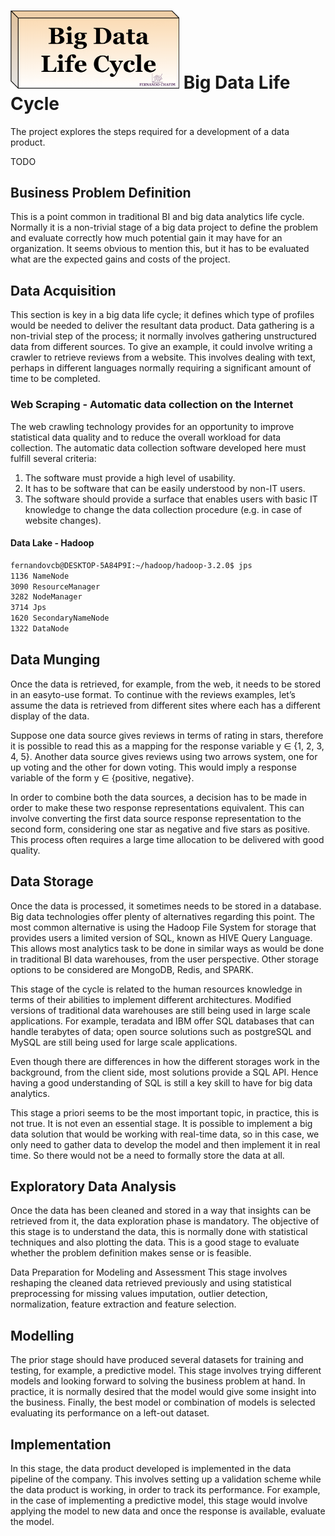 <img src=https://github.com/fernandochafim/BigDataLifeCycle/raw/main/img/ProjectName.png width=270/>  Big Data Life Cycle
===========
The project explores the steps required for a development of a data product.

TODO
## Business Problem Definition
This is a point common in traditional BI and big data analytics life cycle. Normally it is a non-trivial stage of a big data project to define the problem and evaluate correctly how much potential gain it may have for an organization. It seems obvious to mention this, but it has to be evaluated what are the expected gains and costs of the project.

## Data Acquisition
This section is key in a big data life cycle; it defines which type of profiles would be needed to deliver the resultant data product. Data gathering is a non-trivial step of the process; it normally involves gathering unstructured data from different sources. To give an example, it could involve writing a crawler to retrieve reviews from a website. This involves dealing with text, perhaps in different languages normally requiring a significant amount of time to be completed.

### Web Scraping - Automatic data collection on the Internet

The web crawling technology provides for an opportunity to improve statistical data quality and to reduce the overall workload for data collection. 
The automatic data collection software developed here must fulfill several criteria:

1. The software must provide a high level of usability. 
2. It has to be software that can be easily understood by non-IT users.
3. The software should provide a surface that enables users with basic IT knowledge to change the data collection procedure (e.g. in case of website changes).



#### Data Lake - Hadoop

```bash
fernandovcb@DESKTOP-5A84P9I:~/hadoop/hadoop-3.2.0$ jps
1136 NameNode
3090 ResourceManager
3282 NodeManager
3714 Jps
1620 SecondaryNameNode
1322 DataNode
```




## Data Munging
Once the data is retrieved, for example, from the web, it needs to be stored in an easyto-use format. To continue with the reviews examples, let’s assume the data is retrieved from different sites where each has a different display of the data.

Suppose one data source gives reviews in terms of rating in stars, therefore it is possible to read this as a mapping for the response variable y ∈ {1, 2, 3, 4, 5}. Another data source gives reviews using two arrows system, one for up voting and the other for down voting. This would imply a response variable of the form y ∈ {positive, negative}.

In order to combine both the data sources, a decision has to be made in order to make these two response representations equivalent. This can involve converting the first data source response representation to the second form, considering one star as negative and five stars as positive. This process often requires a large time allocation to be delivered with good quality.

## Data Storage
Once the data is processed, it sometimes needs to be stored in a database. Big data technologies offer plenty of alternatives regarding this point. The most common alternative is using the Hadoop File System for storage that provides users a limited version of SQL, known as HIVE Query Language. This allows most analytics task to be done in similar ways as would be done in traditional BI data warehouses, from the user perspective. Other storage options to be considered are MongoDB, Redis, and SPARK.

This stage of the cycle is related to the human resources knowledge in terms of their abilities to implement different architectures. Modified versions of traditional data warehouses are still being used in large scale applications. For example, teradata and IBM offer SQL databases that can handle terabytes of data; open source solutions such as postgreSQL and MySQL are still being used for large scale applications.

Even though there are differences in how the different storages work in the background, from the client side, most solutions provide a SQL API. Hence having a good understanding of SQL is still a key skill to have for big data analytics.

This stage a priori seems to be the most important topic, in practice, this is not true. It is not even an essential stage. It is possible to implement a big data solution that would be working with real-time data, so in this case, we only need to gather data to develop the model and then implement it in real time. So there would not be a need to formally store the data at all.

## Exploratory Data Analysis
Once the data has been cleaned and stored in a way that insights can be retrieved from it, the data exploration phase is mandatory. The objective of this stage is to understand the data, this is normally done with statistical techniques and also plotting the data. This is a good stage to evaluate whether the problem definition makes sense or is feasible.

Data Preparation for Modeling and Assessment
This stage involves reshaping the cleaned data retrieved previously and using statistical preprocessing for missing values imputation, outlier detection, normalization, feature extraction and feature selection.

## Modelling
The prior stage should have produced several datasets for training and testing, for example, a predictive model. This stage involves trying different models and looking forward to solving the business problem at hand. In practice, it is normally desired that the model would give some insight into the business. Finally, the best model or combination of models is selected evaluating its performance on a left-out dataset.

## Implementation
In this stage, the data product developed is implemented in the data pipeline of the company. This involves setting up a validation scheme while the data product is working, in order to track its performance. For example, in the case of implementing a predictive model, this stage would involve applying the model to new data and once the response is available, evaluate the model.
